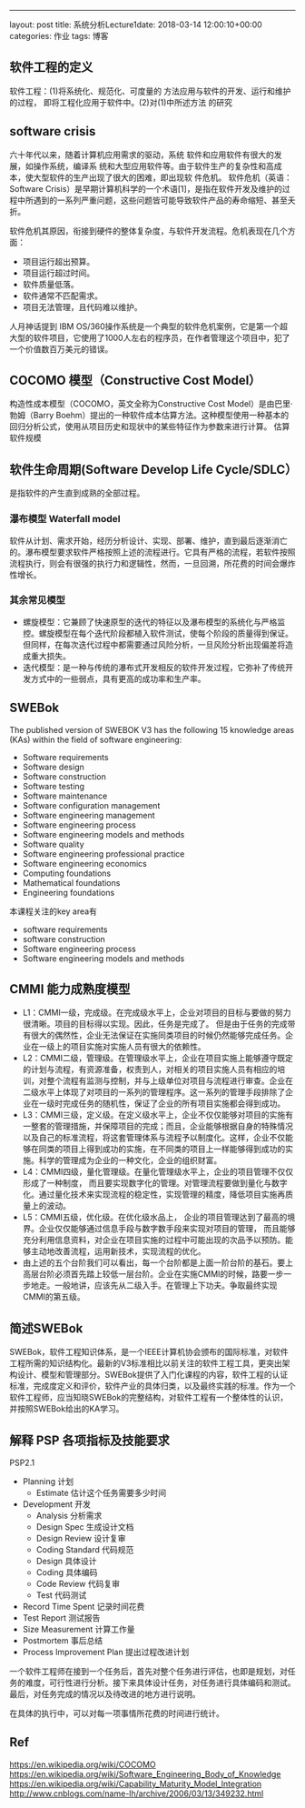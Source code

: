 ﻿---
layout: post
title: 系统分析Lecture1date: 2018-03-14 12:00:10+00:00
categories: 作业
tags: 博客
## 软件工程的定义
软件工程：(1)将系统化、规范化、可度量的 方法应用与软件的开发、运行和维护的过程， 即将工程化应用于软件中。(2)对(1)中所述方法 的研究

## software crisis
六十年代以来，随着计算机应用需求的驱动，系统 软件和应用软件有很大的发展，如操作系统，编译系 统和大型应用软件等。由于软件生产的复杂性和高成 本，使大型软件的生产出现了很大的困难，即出现软 件危机。
软件危机（英语：Software Crisis）是早期计算机科学的一个术语[1]，是指在软件开发及维护的过程中所遇到的一系列严重问题，这些问题皆可能导致软件产品的寿命缩短、甚至夭折。

软件危机其原因，衔接到硬件的整体复杂度，与软件开发流程。危机表现在几个方面：
 - 项目运行超出预算。
 - 项目运行超过时间。
 - 软件质量低落。
 - 软件通常不匹配需求。
 - 项目无法管理，且代码难以维护。

人月神话提到 IBM OS/360操作系统是一个典型的软件危机案例，它是第一个超大型的软件项目，它使用了1000人左右的程序员，在作者管理这个项目中，犯了一个价值数百万美元的错误。

## COCOMO 模型（Constructive Cost Model）
构造性成本模型（COCOMO，英文全称为Constructive Cost Model）是由巴里·勃姆（Barry Boehm）提出的一种软件成本估算方法。这种模型使用一种基本的回归分析公式，使用从项目历史和现状中的某些特征作为参数来进行计算。
估算软件规模

## 软件生命周期(Software Develop Life Cycle/SDLC）
是指软件的产生直到成熟的全部过程。

### 瀑布模型 Waterfall model
软件从计划、需求开始，经历分析设计、实现、部署、维护，直到最后逐渐消亡的。瀑布模型要求软件严格按照上述的流程进行。它具有严格的流程，若软件按照流程执行，则会有很强的执行力和逻辑性，然而，一旦回溯，所花费的时间会爆炸性增长。

### 其余常见模型
 - 螺旋模型：它兼顾了快速原型的迭代的特征以及瀑布模型的系统化与严格监控。螺旋模型在每个迭代阶段都植入软件测试，使每个阶段的质量得到保证。但同样，在每次迭代过程中都需要通过风险分析，一旦风险分析出现偏差将造成重大损失。
 - 迭代模型：是一种与传统的瀑布式开发相反的软件开发过程，它弥补了传统开发方式中的一些弱点，具有更高的成功率和生产率。


## SWEBok

The published version of SWEBOK V3 has the following 15 knowledge areas (KAs) within the field of software engineering:

 - Software requirements
 - Software design
 - Software construction
 - Software testing
 - Software maintenance
 - Software configuration management
 - Software engineering management
 - Software engineering process
 - Software engineering models and methods
 - Software quality
 - Software engineering professional practice
 - Software engineering economics
 - Computing foundations
 - Mathematical foundations
 - Engineering foundations

本课程关注的key area有
 - software requirements
 - software construction
 - Software engineering process
 - Software engineering models and methods

## CMMI 能力成熟度模型
 - L1：CMMI一级，完成级。在完成级水平上，企业对项目的目标与要做的努力很清晰。项目的目标得以实现。因此，任务是完成了。 但是由于任务的完成带有很大的偶然性，企业无法保证在实施同类项目的时候仍然能够完成任务。企业在一级上的项目实施对实施人员有很大的依赖性。
 - L2：CMMI二级，管理级。在管理级水平上，企业在项目实施上能够遵守既定的计划与流程，有资源准备，权责到人，对相关的项目实施人员有相应的培训，对整个流程有监测与控制，并与上级单位对项目与流程进行审查。企业在二级水平上体现了对项目的一系列的管理程序。这一系列的管理手段排除了企业在一级时完成任务的随机性，保证了企业的所有项目实施都会得到成功。
 - L3：CMMI三级，定义级。在定义级水平上，企业不仅仅能够对项目的实施有一整套的管理措施，并保障项目的完成；而且，企业能够根据自身的特殊情况以及自己的标准流程，将这套管理体系与流程予以制度化。这样，企业不仅能够在同类的项目上得到成功的实施，在不同类的项目上一样能够得到成功的实施。科学的管理成为企业的一种文化，企业的组织财富。
 - L4：CMMI四级，量化管理级。在量化管理级水平上，企业的项目管理不仅仅形成了一种制度， 而且要实现数字化的管理。对管理流程要做到量化与数字化。通过量化技术来实现流程的稳定性，实现管理的精度，降低项目实施再质量上的波动。
 - L5：CMMI五级，优化级。在优化级水品上， 企业的项目管理达到了最高的境界。企业仅仅能够通过信息手段与数字数手段来实现对项目的管理， 而且能够充分利用信息资料，对企业在项目实施的过程中可能出现的次品予以预防。能够主动地改善流程，运用新技术，实现流程的优化。
 - 由上述的五个台阶我们可以看出，每一个台阶都是上面一阶台阶的基石。要上高层台阶必须首先踏上较低一层台阶。企业在实施CMMI的时候，路要一步一步地走。一般地讲，应该先从二级入手。在管理上下功夫。争取最终实现CMMI的第五级。


## 简述SWEBok
SWEBok，软件工程知识体系，是一个IEEE计算机协会颁布的国际标准，对软件工程所需的知识结构化。最新的V3标准相比以前关注的软件工程工具，更突出架构设计、模型和管理部分。SWEBok提供了入门化课程的内容，软件工程的认证标准，完成度定义和评价，软件产业的具体归类，以及最终实践的标准。作为一个软件工程师，应当知晓SWEBok的完整结构，对软件工程有一个整体性的认识，并按照SWEBok给出的KA学习。

## 解释 PSP 各项指标及技能要求
  PSP2.1
 - Planning 计划
   - Estimate 估计这个任务需要多少时间
 - Development 开发
   - Analysis 分析需求
   - Design Spec 生成设计文档
   - Design Review 设计复审
   - Coding Standard 代码规范
   - Design 具体设计
   - Coding 具体编码
   - Code Review 代码复审
   - Test 代码测试
 - Record Time Spent 记录时间花费
 - Test Report 测试报告
 - Size Measurement 计算工作量
 - Postmortem 事后总结
 - Process Improvement Plan 提出过程改进计划

一个软件工程师在接到一个任务后，首先对整个任务进行评估，也即是规划，对任务的难度，可行性进行分析。接下来具体设计任务，对任务进行具体编码和测试。最后，对任务完成的情况以及待改进的地方进行说明。

在具体的执行中，可以对每一项事情所花费的时间进行统计。


## Ref
https://en.wikipedia.org/wiki/COCOMO
https://en.wikipedia.org/wiki/Software_Engineering_Body_of_Knowledge
https://en.wikipedia.org/wiki/Capability_Maturity_Model_Integration
http://www.cnblogs.com/name-lh/archive/2006/03/13/349232.html
